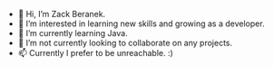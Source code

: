 - 👋 Hi, I’m Zack Beranek.
- 👀 I’m interested in learning new skills and growing as a developer.
- 🌱 I’m currently learning Java.
- 💞️ I’m not currently looking to collaborate on any projects.
- 📫 Currently I prefer to be unreachable. :)

<!---
zberanek/zberanek is a ✨ special ✨ repository because its `README.md` (this file) appears on your GitHub profile.
You can click the Preview link to take a look at your changes.
--->
